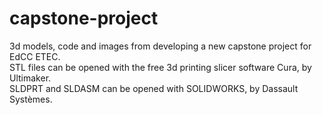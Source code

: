 # capstone-project
3d models, code and images from developing a new capstone project for EdCC ETEC.  
STL files can be opened with the free 3d printing slicer software Cura, by Ultimaker.   
SLDPRT and SLDASM can be opened with SOLIDWORKS, by Dassault Systèmes.  
